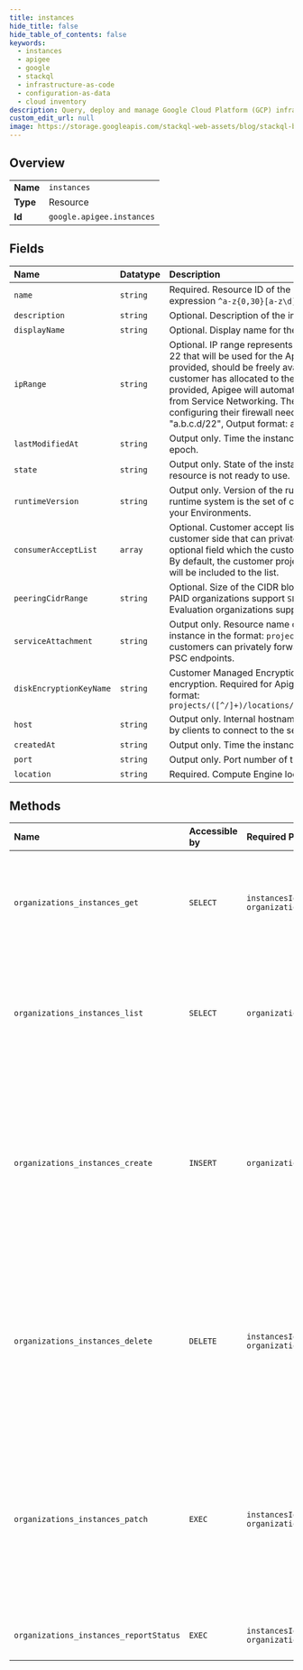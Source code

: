 ```yaml
---
title: instances
hide_title: false
hide_table_of_contents: false
keywords:
  - instances
  - apigee
  - google    
  - stackql
  - infrastructure-as-code
  - configuration-as-data
  - cloud inventory
description: Query, deploy and manage Google Cloud Platform (GCP) infrastructure and resources using SQL
custom_edit_url: null
image: https://storage.googleapis.com/stackql-web-assets/blog/stackql-blog-post-featured-image.png
---
```

  
    

## Overview
<table><tbody>
<tr><td><b>Name</b></td><td><code>instances</code></td></tr>
<tr><td><b>Type</b></td><td>Resource</td></tr>
<tr><td><b>Id</b></td><td><code>google.apigee.instances</code></td></tr>
</tbody></table>

## Fields
| Name | Datatype | Description |
|:-----|:---------|:------------|
| `name` | `string` | Required. Resource ID of the instance. Values must match the regular expression `^a-z{0,30}[a-z\d]$`. |
| `description` | `string` | Optional. Description of the instance. |
| `displayName` | `string` | Optional. Display name for the instance. |
| `ipRange` | `string` | Optional. IP range represents the customer-provided CIDR block of length 22 that will be used for the Apigee instance creation. This optional range, if provided, should be freely available as part of larger named range the customer has allocated to the Service Networking peering. If this is not provided, Apigee will automatically request for any available /22 CIDR block from Service Networking. The customer should use this CIDR block for configuring their firewall needs to allow traffic from Apigee. Input format: "a.b.c.d/22", Output format: a.b.c.d/22, e.f.g.h/28" |
| `lastModifiedAt` | `string` | Output only. Time the instance was last modified in milliseconds since epoch. |
| `state` | `string` | Output only. State of the instance. Values other than `ACTIVE` means the resource is not ready to use. |
| `runtimeVersion` | `string` | Output only. Version of the runtime system running in the instance. The runtime system is the set of components that serve the API Proxy traffic in your Environments. |
| `consumerAcceptList` | `array` | Optional. Customer accept list represents the list of projects (id/number) on customer side that can privately connect to the service attachment. It is an optional field which the customers can provide during the instance creation. By default, the customer project associated with the Apigee organization will be included to the list. |
| `peeringCidrRange` | `string` | Optional. Size of the CIDR block range that will be reserved by the instance. PAID organizations support `SLASH_16` to `SLASH_20` and defaults to `SLASH_16`. Evaluation organizations support only `SLASH_23`. |
| `serviceAttachment` | `string` | Output only. Resource name of the service attachment created for the instance in the format: `projects/*/regions/*/serviceAttachments/*` Apigee customers can privately forward traffic to this service attachment using the PSC endpoints. |
| `diskEncryptionKeyName` | `string` | Customer Managed Encryption Key (CMEK) used for disk and volume encryption. Required for Apigee paid subscriptions only. Use the following format: `projects/([^/]+)/locations/([^/]+)/keyRings/([^/]+)/cryptoKeys/([^/]+)` |
| `host` | `string` | Output only. Internal hostname or IP address of the Apigee endpoint used by clients to connect to the service. |
| `createdAt` | `string` | Output only. Time the instance was created in milliseconds since epoch. |
| `port` | `string` | Output only. Port number of the exposed Apigee endpoint. |
| `location` | `string` | Required. Compute Engine location where the instance resides. |
## Methods
| Name | Accessible by | Required Params | Description |
|:-----|:--------------|:----------------|:------------|
| `organizations_instances_get` | `SELECT` | `instancesId, organizationsId` | Gets the details for an Apigee runtime instance. **Note:** Not supported for Apigee hybrid. |
| `organizations_instances_list` | `SELECT` | `organizationsId` | Lists all Apigee runtime instances for the organization. **Note:** Not supported for Apigee hybrid. |
| `organizations_instances_create` | `INSERT` | `organizationsId` | Creates an Apigee runtime instance. The instance is accessible from the authorized network configured on the organization. **Note:** Not supported for Apigee hybrid. |
| `organizations_instances_delete` | `DELETE` | `instancesId, organizationsId` | Deletes an Apigee runtime instance. The instance stops serving requests and the runtime data is deleted. **Note:** Not supported for Apigee hybrid. |
| `organizations_instances_patch` | `EXEC` | `instancesId, organizationsId` | Updates an Apigee runtime instance. You can update the fields described in NodeConfig. No other fields will be updated. **Note:** Not supported for Apigee hybrid. |
| `organizations_instances_reportStatus` | `EXEC` | `instancesId:reportStatus, organizationsId` | Reports the latest status for a runtime instance. |
